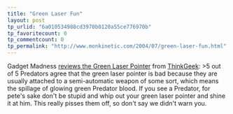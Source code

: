 ```yaml
---
title: "Green Laser Fun"
layout: post
tp_urlid: "6a010534988cd3970b0120a55ce776970b"
tp_favoritecount: 0
tp_commentcount: 0
tp_permalink: "http://www.monkinetic.com/2004/07/green-laser-fun.html"
---
```

Gadget Madness <a href="http://www.gadgetmadness.com/archives/20040706-review_green_laser_pointer_ii_from_thinkgeek.php">reviews the Green Laser Pointer</a> from <a href="http://www.thinkgeek.com/">ThinkGeek</a>:
&gt;5 out of 5 Predators agree that the green laser pointer is bad because they are usually attached to a semi-automatic weapon of some sort, which means the spillage of glowing green Predator blood. If you see a Predator, for pete&#39;s sake don&#39;t be stupid and whip out your green laser pointer and shine it at him. This really pisses them off, so don&#39;t say we didn&#39;t warn you.
